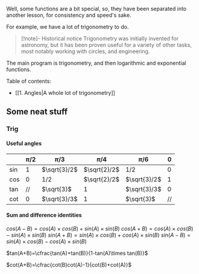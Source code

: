 Well, some functions are a bit special, so, they have been separated into another lesson, for consistency and speed's sake.

For example, we have a lot of trigonometry to do.

>[!note]- Historical notice
> Trigonometry was initially invented for astronomy, but it has been proven useful for a variety of other tasks, most notably working with circles, and engineering.

The main program is trigonometry, and then logarithmic and exponential functions.

Table of contents:

- [[1. Angles|A whole lot of trigonometry]]


## Some neat stuff

### Trig

#### Useful angles

|     | $\pi/2$ | $\pi/3$      | $\pi/4$      | $\pi/6$      | 0   |
| --- | ------- | ------------ | ------------ | ------------ | --- |
| sin | 1       | $\sqrt{3}/2$ | $\sqrt{2}/2$ | 1/2          | 0   |
| cos | 0       | 1/2          | $\sqrt{2}/2$ | $\sqrt{3}/2$ | 1   |
| tan | //      | $\sqrt{3}$   | 1            | $\sqrt{3}/3$ | 0   |
| cot | 0       | $\sqrt{3}/3$ | 1            | $\sqrt{3}$   | //  |

#### Sum and difference identities

$cos(A-B)=cos(A)\times cos(B) + sin(A)\times sin(B)$
$cos(A+B)=cos(A)\times cos(B) - sin(A)\times sin(B)$
$sin(A+B)=sin(A)\times cos(B) + cos(A)\times sin(B)$
$sin(A-B)=sin(A)\times cos(B) - cos(A)\times sin(B)$

$tan(A+B)=\cfrac{tan(A)+tan(B)}{1-tan(A)\times tan(B)}$

$cot(A+B)=\cfrac{cot(B)cot(A)-1}{cot(B)+cot(A)}$
